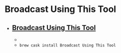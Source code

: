 # Broadcast Using This Tool
- [Broadcast Using This Tool](https://danielnoethen.de/)
  - 
  - 
  - `brew cask install Broadcast Using This Tool`
